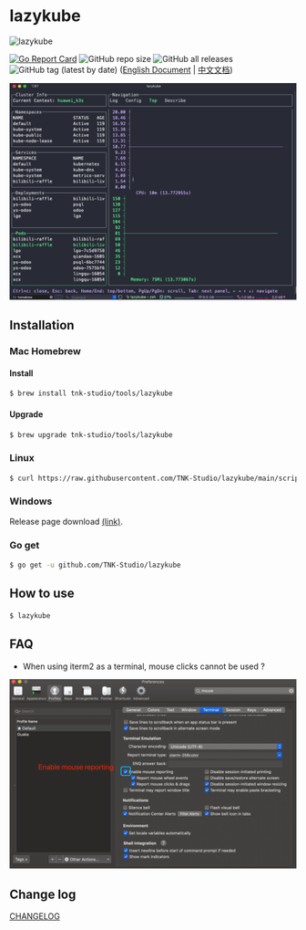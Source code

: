 # lazykube
![lazykube](https://socialify.git.ci/TNK-Studio/lazykube/image?description=1&font=KoHo&forks=1&issues=1&language=1&logo=https%3A%2F%2Ftva1.sinaimg.cn%2Flarge%2F0081Kckwgy1gkzekazh5gj3069069744.jpg&owner=1&pattern=Signal&pulls=1&stargazers=1&theme=Dark)  

[![Go Report Card](https://goreportcard.com/badge/github.com/TNK-Studio/lazykube)](https://goreportcard.com/report/github.com/TNK-Studio/lazykube) ![GitHub repo size](https://img.shields.io/github/repo-size/TNK-Studio/lazykube) ![GitHub all releases](https://img.shields.io/github/downloads/TNK-Studio/lazykube/total) ![GitHub tag (latest by date)](https://img.shields.io/github/v/tag/TNK-Studio/lazykube)  ([English Document](README.md) | [中文文档](./docs/README_CN.md))  

![gif](./docs/lazykube.gif)

## Installation

### Mac Homebrew

#### Install

```bash
$ brew install tnk-studio/tools/lazykube
```
#### Upgrade

```bash
$ brew upgrade tnk-studio/tools/lazykube
```

### Linux

```bash
$ curl https://raw.githubusercontent.com/TNK-Studio/lazykube/main/scripts/install_update_linux.sh | bash
```

### Windows

Release page download [(link)](https://github.com/TNK-Studio/lazykube/releases/latest).

### Go get

```bash
$ go get -u github.com/TNK-Studio/lazykube
```

## How to use

```bash
$ lazykube
```

## FAQ

* When using iterm2 as a terminal, mouse clicks cannot be used ?

![iterm2-enable-mouse-reporting](./docs/iterm2-enable-mouse-reporting.png)

## Change log

[CHANGELOG](CHANGELOG.md)